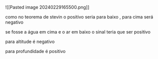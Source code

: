 ![[Pasted image 20240229165500.png]]

como no teorema de stevin o positivo seria para baixo , para cima será negativo 

se fosse a água em cima e o ar em baixo o sinal teria que ser positivo

para altitude é negativo

para profundidade é positivo
